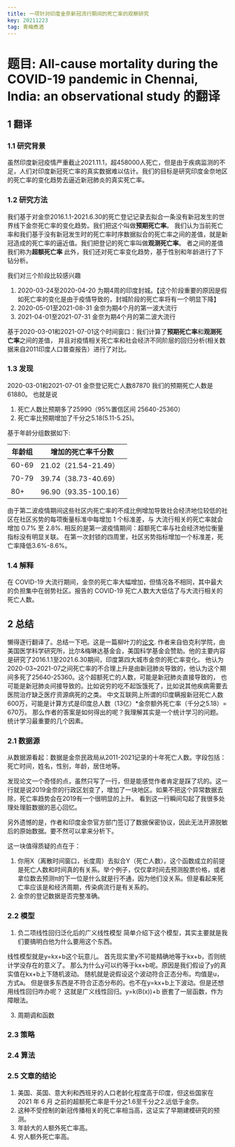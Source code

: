 ```yaml
---
title: 一项针对印度金奈新冠流行期间的死亡率的观察研究
key: 20211223
tag: 青梅煮酒
---
```

# 题目: All-cause mortality during the COVID-19 pandemic in Chennai, India: an observational study 的翻译

## 1 翻译

### 1.1 研究背景
虽然印度新冠疫情严重截止2021.11.1，超458000人死亡，但是由于疾病监测的不足，人们对印度新冠死亡率的真实数据难以估计。我们的目标是研究印度金奈地区的死亡率的变化趋势去逼近新冠肺炎的真实死亡率。

### 1.2 研究方法
我们基于对金奈2016.1.1-2021.6.30的死亡登记记录去拟合一条没有新冠发生的世界线下金奈死亡率的变化趋势。我们把这个叫做**预期死亡率**。
我们认为当前死亡率和我们基于没有新冠发生时的死亡率时序数据拟合的死亡率之间的差值，就是新冠造成的死亡率的逼近值。我们把登记的死亡率叫做**观测死亡率**。
者之间的差值我们称为**超额死亡率**
此外，我们还对死亡率变化趋势，基于性别和年龄进行了下钻分析。

我们对三个阶段比较感兴趣
1. 2020-03-24至2020-04-20 为期4周的印度封城。【这个阶段重要的原因是假如死亡率的变化是由于疫情导致的，封城阶段的死亡率将有一个明显下降】
2. 2020-05-01至2021-08-31 金奈为期4个月的第一波大流行
3. 2021-04-01至2021-07-31 金奈为期4个月的第二波大流行

基于2020-03-01和2021-07-01这个时间窗口：我们计算了**预期死亡率**和**观测死亡率**之间的差值，
并且对疫情相关死亡率和社会经济不同阶层的回归分析(相关数据来自2011印度人口普查报告）进行了对比。

### 1.3 发现
2020-03-01和2021-07-01 金奈登记死亡人数87870
我们的预期死亡人数是 61880。
也就是说
1. 死亡人数比预期多了25990（95%置信区间 25640-25360）
2. 死亡率比预期增加了千分之5.18(5.11-5.25)。

基于年龄分组数据如下:

|  年龄组   | 增加的死亡率千分数  |
|  ----  | ----  |
| 60-69  | 21.02（21.54-21.49） |
| 70-79  | 39.74（38.73-40.69） |
| 80+  | 96.90（93.35-100.16）|

由于第二波疫情期间这些社区内死亡率的不成比例增加导致社会经济地位较低的社区在社区劣势的每项衡量标准中每增加 1 个标准差，与
大流行相关的死亡率就会增加 0.7% 至 2.8%.
相反的是第一波疫情期间：超额死亡率与社会经济地位衡量指标没有明显关联。
在第一次封锁的四周里，社区劣势指标增加一个标准差，死亡率降低3.6%-8.6%。



### 1.4 解释
在 COVID-19 大流行期间，金奈的死亡率大幅增加，但情况各不相同，其中最大的负担集中在弱势社区。报告的 COVID-19 死亡人数大大低估了与大流行相关的死亡人数。

## 2 总结
懒得逐行翻译了。总结一下吧。这是一篇柳叶刀的[论文](https://www.thelancet.com/journals/laninf/article/PIIS1473-3099(21)00746-5/fulltext).
作者来自伯克利学院，由美国医学科学研究所，比尔&梅琳达基金会，美国科学基金会赞助。他的主要内容是研究了2016.1.1至2021.6.30期间，印度第四大城市金奈的死亡率变化。
他认为2020-03~2021-07之间死亡率的不合理上升是由新冠肺炎导致的，他认为这个期间多死了25640-25360。这个超额死亡的人数，可能是新冠肺炎直接导致的，
也可能是新冠肺炎间接导致的。比如说穷的吃不起饭饿死了，比如说其他疾病需要去医院治疗缺乏医疗资源病死的之类。
中文互联网上所谓的印度瞒报新冠死亡人数600万，可能是计算方式是印度总人数（13亿）*金奈额外死亡率（千分之5.18）= 670万。
那么作者的答案是如何得出的呢？我理解其实是一个统计学习的问题。统计学习最重要的几个因素。

### 2.1 数据源
从数据源看起：数据是金奈民政局从2011-2021记录的十年死亡人数。字段包括：死亡时间，姓名，性别，年龄，居住地等。

发现论文一个奇怪的点，虽然只写了一行，但是能感觉作者肯定是踩了坑的。这一行就是说2019金奈的行政区划变了，增加了一块地区。如果不把这个异常数据去除，死亡率趋势会在2019有一个很明显的上升。
看到这一行瞬间勾起了我很多处理处理脏数据的恶心回忆。

另外遗憾的是，作者和印度金奈官方部门签订了数据保密协议，因此无法开源脱敏后的原始数据。要不然可以拿来分析下。

这一块值得质疑的点在于：
1. 你用X（离散时间窗口，长度周）去拟合Y（死亡人数）。这个函数成立的前提是死亡人数和时间真的有关系。举个例子，仅仅拿时间去预测股票价格，或者拿位数去预测π的下一位是什么就是行不通，因为他们没关系。但是看起来死亡率应该是和经济周期，传染病流行是有关系的。
2. 金奈的登记数据是否完整准确。

### 2.2 模型

1. 负二项线性回归泛化后的广义线性模型 
简单介绍下这个模型，其实主要就是我们要搞明白他为什么要用这个东西。

线性模型就是y=kx+b这个玩意儿。
首先现实里y不可能精确地等于kx+b，否则统计学没存在的意义了。
那么为什么y可以约等于kx+b呢。原因是我们假设了y的真实值在kx+b上下随机波动。
随机就是说假设这个波动符合正态分布。均值是u，方式a。
但是很多东西是不符合正态分布的。也不在y=kx+b上下波动。但是还想用线性回归咋办呢？
这就是广义线性回归。y=k(B(x))+b
嵌套了一层函数，作为障眼法。




3. 周期调和函数


### 2.3 策略



### 2.4 算法


### 2.5 文章的结论
1. 美国、英国、意大利和西班牙的人口老龄化程度高于印度，但这些国家在 2021 年 6 月 之前的超额死亡率是千分之1.6至千分之2.远低于金奈。
2. 这种不受控制的新冠传播相关的死亡率相当高，这证实了早期建模研究的预测。
3. 年龄大的人额外死亡率高。
4. 穷人额外死亡率高。






